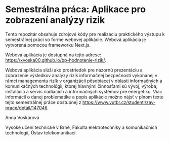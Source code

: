 # Semestrálna práca: Aplikace pro zobrazení analýzy rizik

Tento repozitár obsahuje zdrojové kódy pre realizáciu praktického výstupu k semestrálnej práci vo forme webovej aplikácie. Webová aplikácia je vytvorená pomocou frameworku Next.js.

Webová aplikácia je dostupná na tejto adrese: https://xvoska00.github.io/bp-hodnotenie-rizik/.

Webová aplikácia slúži ako prostriedok pre názornú prezentáciu a zobrazenie výsledkov analýzy rizík informačnej bezpečnosti vykonanej v rámci managementu rizík v organizácii pôsobiacej v oblasti informačných a komunikačných technológií, ktorej hlavnými činnosťami sú vývoj, výroba, inštalácia a servis riadiacich a informačných systémov pre energetiku. Viac informácií o danej problematike a popis aplikácie možno nájsť v plnom texte tejto semestrálnej práce dostupnej z https://www.vutbr.cz/studenti/zav-prace/detail/147046.

Anna Voskárová

Vysoké učení technické v Brně, Fakulta elektrotechniky a komunikačních technologií, Ústav telekomunikací.
